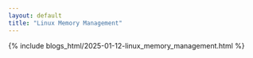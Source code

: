 ```yaml
---
layout: default
title: "Linux Memory Management"
---
```


{% include blogs_html/2025-01-12-linux_memory_management.html %}
